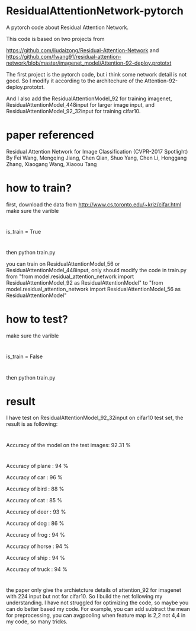 # ResidualAttentionNetwork-pytorch
A pytorch code about Residual Attention Network.  

This code is based on two  projects from 

https://github.com/liudaizong/Residual-Attention-Network 
and 
https://github.com/fwang91/residual-attention-network/blob/master/imagenet_model/Attention-92-deploy.prototxt

The first project is the pytorch code, but i think some network detail is not good. So I modify it according to 
the architechure of the Attention-92-deploy.prototxt.

And I also add the ResidualAttentionModel_92 for training imagenet,
ResidualAttentionModel_448input for larger image input,
and ResidualAttentionModel_92_32input for training cifar10.



# paper referenced
Residual Attention Network for Image Classification (CVPR-2017 Spotlight)
By Fei Wang, Mengqing Jiang, Chen Qian, Shuo Yang, Chen Li, Honggang Zhang, Xiaogang Wang, Xiaoou Tang


# how to train?
first, download the data from http://www.cs.toronto.edu/~kriz/cifar.html
make sure the varible 
# 
is_train = True
#
then python train.py

you can train on ResidualAttentionModel_56 or ResidualAttentionModel_448input, only should modify the code in train.py
from  "from model.residual_attention_network import ResidualAttentionModel_92 as ResidualAttentionModel" to
"from model.residual_attention_network import ResidualAttentionModel_56 as ResidualAttentionModel"

# how to test?
make sure the varible 
#
is_train = False
#
then python train.py

# result
I have test on ResidualAttentionModel_92_32input on cifar10 test set, the result is as following:
# 
Accuracy of the model on the test images: 92.31 %
#
Accuracy of plane : 94 %

Accuracy of   car : 96 %

Accuracy of  bird : 88 %

Accuracy of   cat : 85 %

Accuracy of  deer : 93 %

Accuracy of   dog : 86 %

Accuracy of  frog : 94 %

Accuracy of horse : 94 %

Accuracy of  ship : 94 %

Accuracy of truck : 94 %

#
the paper only give the archietcture details of attention_92 for imagenet with 224 input but not for cifar10. So I build the net following my understanding. I have not struggled for optimizing the code, so maybe you can do better based my code.
For example, you can add subtract the mean for preprocessing, you can avgpooling when feature map is 2,2 not 4,4 in my code, so many tricks.
